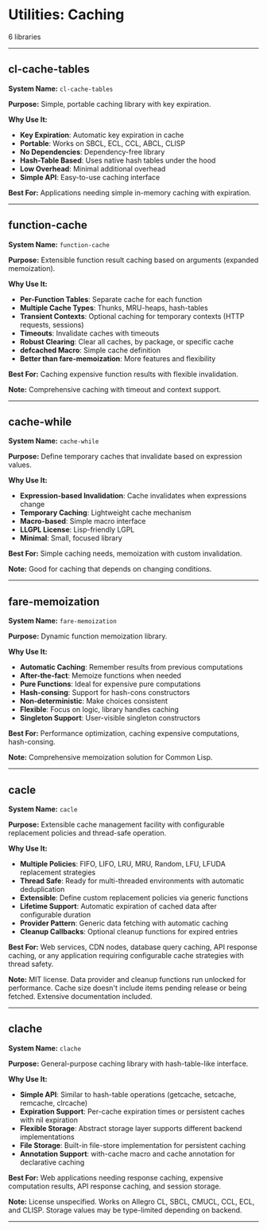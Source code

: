 # Utilities: Caching

6 libraries

---

## cl-cache-tables

**System Name:** `cl-cache-tables`

**Purpose:** Simple, portable caching library with key expiration.

**Why Use It:**
- **Key Expiration**: Automatic key expiration in cache
- **Portable**: Works on SBCL, ECL, CCL, ABCL, CLISP
- **No Dependencies**: Dependency-free library
- **Hash-Table Based**: Uses native hash tables under the hood
- **Low Overhead**: Minimal additional overhead
- **Simple API**: Easy-to-use caching interface

**Best For:** Applications needing simple in-memory caching with expiration.

---


## function-cache

**System Name:** `function-cache`

**Purpose:** Extensible function result caching based on arguments (expanded memoization).

**Why Use It:**
- **Per-Function Tables**: Separate cache for each function
- **Multiple Cache Types**: Thunks, MRU-heaps, hash-tables
- **Transient Contexts**: Optional caching for temporary contexts (HTTP requests, sessions)
- **Timeouts**: Invalidate caches with timeouts
- **Robust Clearing**: Clear all caches, by package, or specific cache
- **defcached Macro**: Simple cache definition
- **Better than fare-memoization**: More features and flexibility

**Best For:** Caching expensive function results with flexible invalidation.

**Note:** Comprehensive caching with timeout and context support.

---


## cache-while

**System Name:** `cache-while`

**Purpose:** Define temporary caches that invalidate based on expression values.

**Why Use It:**
- **Expression-based Invalidation**: Cache invalidates when expressions change
- **Temporary Caching**: Lightweight cache mechanism
- **Macro-based**: Simple macro interface
- **LLGPL License**: Lisp-friendly LGPL
- **Minimal**: Small, focused library

**Best For:** Simple caching needs, memoization with custom invalidation.

**Note:** Good for caching that depends on changing conditions.

---


## fare-memoization

**System Name:** `fare-memoization`

**Purpose:** Dynamic function memoization library.

**Why Use It:**
- **Automatic Caching**: Remember results from previous computations
- **After-the-fact**: Memoize functions when needed
- **Pure Functions**: Ideal for expensive pure computations
- **Hash-consing**: Support for hash-cons constructors
- **Non-deterministic**: Make choices consistent
- **Flexible**: Focus on logic, library handles caching
- **Singleton Support**: User-visible singleton constructors

**Best For:** Performance optimization, caching expensive computations, hash-consing.

**Note:** Comprehensive memoization solution for Common Lisp.

---


## cacle

**System Name:** `cacle`

**Purpose:** Extensible cache management facility with configurable replacement policies and thread-safe operation.

**Why Use It:**
- **Multiple Policies**: FIFO, LIFO, LRU, MRU, Random, LFU, LFUDA replacement strategies
- **Thread Safe**: Ready for multi-threaded environments with automatic deduplication
- **Extensible**: Define custom replacement policies via generic functions
- **Lifetime Support**: Automatic expiration of cached data after configurable duration
- **Provider Pattern**: Generic data fetching with automatic caching
- **Cleanup Callbacks**: Optional cleanup functions for expired entries

**Best For:** Web services, CDN nodes, database query caching, API response caching, or any application requiring configurable cache strategies with thread safety.

**Note:** MIT license. Data provider and cleanup functions run unlocked for performance. Cache size doesn't include items pending release or being fetched. Extensive documentation included.

---


## clache

**System Name:** `clache`

**Purpose:** General-purpose caching library with hash-table-like interface.

**Why Use It:**
- **Simple API**: Similar to hash-table operations (getcache, setcache, remcache, clrcache)
- **Expiration Support**: Per-cache expiration times or persistent caches with nil expiration
- **Flexible Storage**: Abstract storage layer supports different backend implementations
- **File Storage**: Built-in file-store implementation for persistent caching
- **Annotation Support**: with-cache macro and cache annotation for declarative caching

**Best For:** Web applications needing response caching, expensive computation results, API response caching, and session storage.

**Note:** License unspecified. Works on Allegro CL, SBCL, CMUCL, CCL, ECL, and CLISP. Storage values may be type-limited depending on backend.

---


